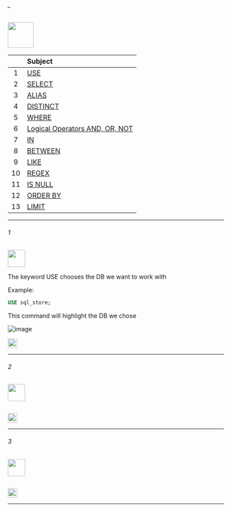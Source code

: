###### _

<img src="https://img.shields.io/badge/-3_Operator Statements%20-blue" height=60px>

|     |  Subject           |
|:---:|:------------------------------| 
|  1  |[USE](#1)   | 
|  2  |[SELECT](#2)   | 
|  3  |[ALIAS](#3)   | 
|  4  |[DISTINCT](#-)   | 
|  5  |[WHERE](#-)   | 
|  6  |[Logical Operators AND, OR, NOT](#-)   | 
|  7  |[IN](#-)   | 
|  8  |[BETWEEN](#-)   | 
|  9  |[LIKE](#-)   | 
|  10  |[REGEX](#-)   | 
|  11  |[IS NULL](#-)   | 
|  12  |[ORDER BY](#-)   | 
|  13  |[LIMIT](#-)   | 


--------------------------------------------------------------------------------------------------

###### 1

<img src="https://img.shields.io/badge/-1. USE %20-blue" height=40px>

The keyword USE chooses the DB we want to work with

Example:

```sql
USE sql_store;
```

This command will highlight the DB we chose

![image](https://user-images.githubusercontent.com/36256986/163691895-9b96ef16-b5ba-4a3f-b2b5-10331231e681.png)

[<img src="https://img.shields.io/badge/-Back to top%20-brown" height=22px>](#_)

--------------------------------------------------------------------------------------------------

###### 2

<img src="https://img.shields.io/badge/-2. SELECT %20-blue" height=40px>

```sql
```

[<img src="https://img.shields.io/badge/-Back to top%20-brown" height=22px>](#_)

--------------------------------------------------------------------------------------------------

###### 3

<img src="https://img.shields.io/badge/-3. ALIAS %20-blue" height=40px>

```sql
```

[<img src="https://img.shields.io/badge/-Back to top%20-brown" height=22px>](#_)

--------------------------------------------------------------------------------------------------
